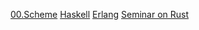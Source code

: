 
[00.Scheme](00.Scheme.md) 
[Haskell](Haskell.md) 
[Erlang](Erlang.md) 
[Seminar on Rust](Seminar%20on%20Rust.md) 